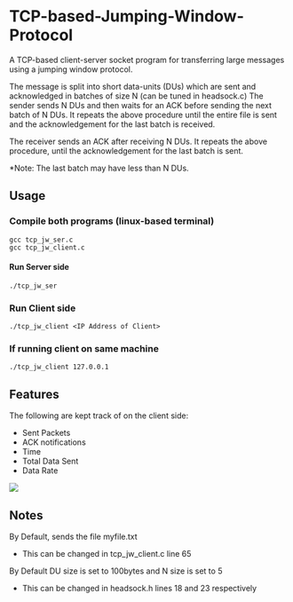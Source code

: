 # TCP-based-Jumping-Window-Protocol
A TCP-based client-server socket program for transferring large messages using a jumping window protocol. 

The message is split into short data-units (DUs) which are sent and acknowledged in batches of size N (can be tuned in headsock.c) The sender sends N DUs and then waits for an ACK before sending the next batch of N DUs. It repeats the above procedure until the entire file is sent and the acknowledgement for the last batch is received. 

The receiver sends an ACK after receiving N DUs. It repeats the above procedure, until the acknowledgement for the last batch is sent. 

*Note: The last batch may have less than N DUs.

## Usage 

### Compile both programs (linux-based terminal)

 ```
 gcc tcp_jw_ser.c
 gcc tcp_jw_client.c
 ```

#### Run Server side

```
./tcp_jw_ser
```

### Run Client side

```
./tcp_jw_client <IP Address of Client>
```
### If running client on same machine

```
./tcp_jw_client 127.0.0.1
```

## Features
The following are kept track of on the client side:
- Sent Packets
- ACK notifications
- Time
- Total Data Sent
- Data Rate

![](sample) 

## Notes
By Default, sends the file myfile.txt
- This can be changed in tcp_jw_client.c line 65
       
By Default DU size is set to 100bytes and N size is set to 5
- This can be changed in headsock.h lines 18 and 23 respectively
